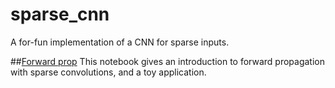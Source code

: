 # sparse_cnn
A for-fun implementation of a CNN for sparse inputs.

##[Forward prop](https://github.com/IdRatherBeCoding/sparse_cnn/blob/master/sparse_cnn.ipynb)
This notebook gives an introduction to forward propagation with sparse convolutions, and a toy application.
